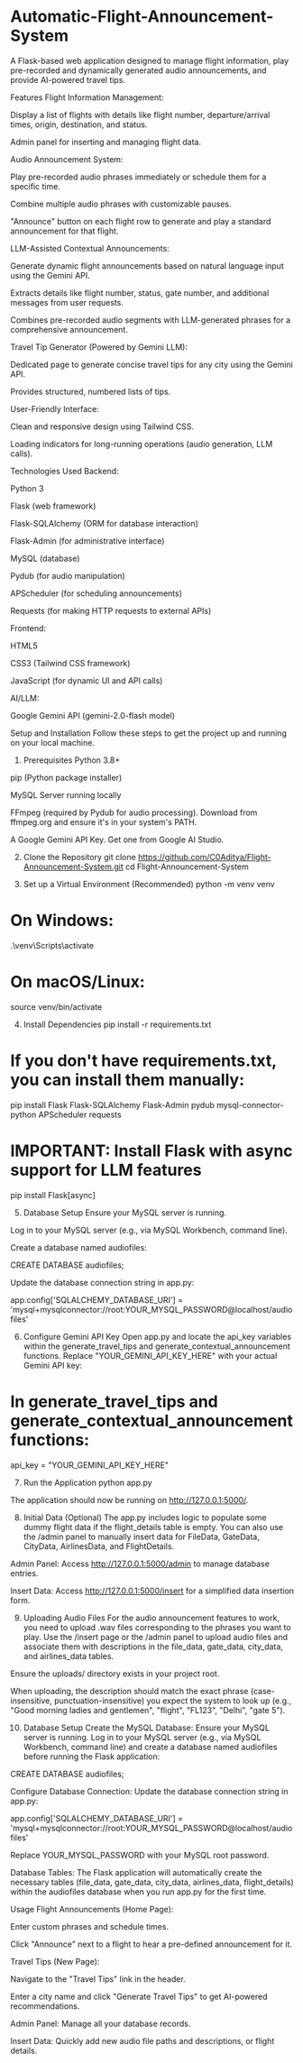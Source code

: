 # Automatic-Flight-Announcement-System

A Flask-based web application designed to manage flight information, play pre-recorded and dynamically generated audio announcements, and provide AI-powered travel tips.

Features
Flight Information Management:

Display a list of flights with details like flight number, departure/arrival times, origin, destination, and status.

Admin panel for inserting and managing flight data.

Audio Announcement System:

Play pre-recorded audio phrases immediately or schedule them for a specific time.

Combine multiple audio phrases with customizable pauses.

"Announce" button on each flight row to generate and play a standard announcement for that flight.

LLM-Assisted Contextual Announcements:

Generate dynamic flight announcements based on natural language input using the Gemini API.

Extracts details like flight number, status, gate number, and additional messages from user requests.

Combines pre-recorded audio segments with LLM-generated phrases for a comprehensive announcement.

Travel Tip Generator (Powered by Gemini LLM):

Dedicated page to generate concise travel tips for any city using the Gemini API.

Provides structured, numbered lists of tips.

User-Friendly Interface:

Clean and responsive design using Tailwind CSS.

Loading indicators for long-running operations (audio generation, LLM calls).

Technologies Used
Backend:

Python 3

Flask (web framework)

Flask-SQLAlchemy (ORM for database interaction)

Flask-Admin (for administrative interface)

MySQL (database)

Pydub (for audio manipulation)

APScheduler (for scheduling announcements)

Requests (for making HTTP requests to external APIs)

Frontend:

HTML5

CSS3 (Tailwind CSS framework)

JavaScript (for dynamic UI and API calls)

AI/LLM:

Google Gemini API (gemini-2.0-flash model)

Setup and Installation
Follow these steps to get the project up and running on your local machine.

1. Prerequisites
Python 3.8+

pip (Python package installer)

MySQL Server running locally

FFmpeg (required by Pydub for audio processing). Download from ffmpeg.org and ensure it's in your system's PATH.

A Google Gemini API Key. Get one from Google AI Studio.

2. Clone the Repository
git clone https://github.com/C0Aditya/Flight-Announcement-System.git
cd Flight-Announcement-System


3. Set up a Virtual Environment (Recommended)
python -m venv venv
# On Windows:
.\venv\Scripts\activate
# On macOS/Linux:
source venv/bin/activate

4. Install Dependencies
pip install -r requirements.txt
# If you don't have requirements.txt, you can install them manually:
pip install Flask Flask-SQLAlchemy Flask-Admin pydub mysql-connector-python APScheduler requests
# IMPORTANT: Install Flask with async support for LLM features
pip install Flask[async]

5. Database Setup
Ensure your MySQL server is running.

Log in to your MySQL server (e.g., via MySQL Workbench, command line).

Create a database named audiofiles:

CREATE DATABASE audiofiles;

Update the database connection string in app.py:

app.config['SQLALCHEMY_DATABASE_URI'] = 'mysql+mysqlconnector://root:YOUR_MYSQL_PASSWORD@localhost/audiofiles'



6. Configure Gemini API Key
Open app.py and locate the api_key variables within the generate_travel_tips and generate_contextual_announcement functions. Replace "YOUR_GEMINI_API_KEY_HERE" with your actual Gemini API key:

# In generate_travel_tips and generate_contextual_announcement functions:
api_key = "YOUR_GEMINI_API_KEY_HERE"

7. Run the Application
python app.py

The application should now be running on http://127.0.0.1:5000/.

8. Initial Data (Optional)
The app.py includes logic to populate some dummy flight data if the flight_details table is empty. You can also use the /admin panel to manually insert data for FileData, GateData, CityData, AirlinesData, and FlightDetails.

Admin Panel: Access http://127.0.0.1:5000/admin to manage database entries.

Insert Data: Access http://127.0.0.1:5000/insert for a simplified data insertion form.

9. Uploading Audio Files
For the audio announcement features to work, you need to upload .wav files corresponding to the phrases you want to play. Use the /insert page or the /admin panel to upload audio files and associate them with descriptions in the file_data, gate_data, city_data, and airlines_data tables.

Ensure the uploads/ directory exists in your project root.

When uploading, the description should match the exact phrase (case-insensitive, punctuation-insensitive) you expect the system to look up (e.g., "Good morning ladies and gentlemen", "flight", "FL123", "Delhi", "gate 5").

10. Database Setup
Create the MySQL Database:
Ensure your MySQL server is running. Log in to your MySQL server (e.g., via MySQL Workbench, command line) and create a database named audiofiles before running the Flask application:

CREATE DATABASE audiofiles;

Configure Database Connection:
Update the database connection string in app.py:

app.config['SQLALCHEMY_DATABASE_URI'] = 'mysql+mysqlconnector://root:YOUR_MYSQL_PASSWORD@localhost/audiofiles'

Replace YOUR_MYSQL_PASSWORD with your MySQL root password.

Database Tables:
The Flask application will automatically create the necessary tables (file_data, gate_data, city_data, airlines_data, flight_details) within the audiofiles database when you run app.py for the first time.


Usage
Flight Announcements (Home Page):

Enter custom phrases and schedule times.

Click "Announce" next to a flight to hear a pre-defined announcement for it.

Travel Tips (New Page):

Navigate to the "Travel Tips" link in the header.

Enter a city name and click "Generate Travel Tips" to get AI-powered recommendations.

Admin Panel: Manage all your database records.

Insert Data: Quickly add new audio file paths and descriptions, or flight details.

